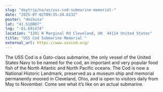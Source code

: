```yaml
---
slug: "daytrip/na/us/uss-cod-submarine-memorial-"
date: "2025-07-02T09:35:24.623Z"
poster: "dmikusa"
lat: "41.510007"
lng: "-81.691474"
location: "1201 N Marginal Rd Cleveland, OH  44114 United States"
title: "USS Cod Submarine Memorial "
external_url: https://www.usscod.org/
---
```

The USS Cod is a Gato-class submarine, the only vessel of the United States Navy to be named for the cod, an important and very popular food fish of the North Atlantic and North Pacific oceans. The Cod is now a National Historic Landmark, preserved as a museum ship and memorial permanently moored in Cleveland, Ohio, and is open to visitors daily from May to November. Come see what it’s like on an actual submarine.